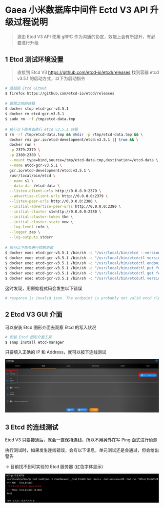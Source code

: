 # Gaea 小米数据库中间件 Ectd V3 API 升级过程说明

> 源由 Etcd V3 API 使用 gRPC 作为沟通的协定，效能上会有所提升，有必要进行升级

## 1 Etcd 测试环境设置 

> 直接到 Etcd V3 https://github.com/etcd-io/etcd/releases 找到容器 etcd v3.5.1 的启动方式，以下为启动指令

```bash
# 连结到 Etcd GitHub
$ firefox https://github.com/etcd-io/etcd/releases

# 删除之前的容器
$ docker stop etcd-gcr-v3.5.1
$ docker rm etcd-gcr-v3.5.1
$ sudo rm -rf /tmp/etcd-data.tmp

# 执行以下指令去执行 etcd v3.5.1 容器
$ rm -rf /tmp/etcd-data.tmp && mkdir -p /tmp/etcd-data.tmp && \
  docker rmi gcr.io/etcd-development/etcd:v3.5.1 || true && \
  docker run \
  -p 2379:2379 \
  -p 2380:2380 \
  --mount type=bind,source=/tmp/etcd-data.tmp,destination=/etcd-data \
  --name etcd-gcr-v3.5.1 \
  gcr.io/etcd-development/etcd:v3.5.1 \
  /usr/local/bin/etcd \
  --name s1 \
  --data-dir /etcd-data \
  --listen-client-urls http://0.0.0.0:2379 \
  --advertise-client-urls http://0.0.0.0:2379 \
  --listen-peer-urls http://0.0.0.0:2380 \
  --initial-advertise-peer-urls http://0.0.0.0:2380 \
  --initial-cluster s1=http://0.0.0.0:2380 \
  --initial-cluster-token tkn \
  --initial-cluster-state new \
  --log-level info \
  --logger zap \
  --log-outputs stderr

# 执行以下指令进行初期测试
$ docker exec etcd-gcr-v3.5.1 /bin/sh -c "/usr/local/bin/etcd --version"
$ docker exec etcd-gcr-v3.5.1 /bin/sh -c "/usr/local/bin/etcdctl version"
$ docker exec etcd-gcr-v3.5.1 /bin/sh -c "/usr/local/bin/etcdctl endpoint health"
$ docker exec etcd-gcr-v3.5.1 /bin/sh -c "/usr/local/bin/etcdctl put foo bar"
$ docker exec etcd-gcr-v3.5.1 /bin/sh -c "/usr/local/bin/etcdctl get foo"
$ docker exec etcd-gcr-v3.5.1 /bin/sh -c "/usr/local/bin/etcdutl version"
```

这时发现，用原始程式码会发生以下错误

```bash
# response is invalid json. The endpoint is probably not valid etcd cluster endpoint.
```

## 2 Etcd V3 GUI 介面

可以安装 Etcd 图形介面去观察 Etcd 的写入状况

```bash
# 安装 Etcd 图形介面工具
$ snap install etcd-manager
```

只要填入正确的 IP 和 Address，就可以按下连线测试

<img src="./assets/image-20220113164918661.png" alt="image-20220113164918661" style="zoom:80%;" />

## 3 Etcd 的连线测试

Etcd V3 只要接通后，就会一直保持连线，所以不用另外在写 Ping 函式进行侦测

执行测试时，如果发生连线错误，会有以下讯息，单元测试还是会通过，但会给出警告

-> 目前找不到可实验的 Etcd 服务器 (红色字体显示)

<img src="./assets/image-20220113163203011.png" alt="image-20220113163203011" style="zoom:80%;" /> 



